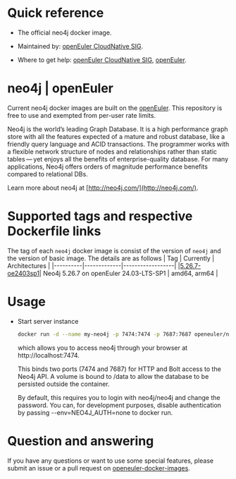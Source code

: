 # Quick reference

- The official neo4j docker image.

- Maintained by: [openEuler CloudNative SIG](https://gitee.com/openeuler/cloudnative).

- Where to get help: [openEuler CloudNative SIG](https://gitee.com/openeuler/cloudnative), [openEuler](https://gitee.com/openeuler/community).

# neo4j | openEuler
Current neo4j docker images are built on the [openEuler](https://repo.openeuler.org/). This repository is free to use and exempted from per-user rate limits.

Neo4j is the world’s leading Graph Database. It is a high performance graph store with all the features expected of a mature and robust database, like a friendly query language and ACID transactions. The programmer works with a flexible network structure of nodes and relationships rather than static tables — yet enjoys all the benefits of enterprise-quality database. For many applications, Neo4j offers orders of magnitude performance benefits compared to relational DBs.

Learn more about neo4j at [http://neo4j.com/](http://neo4j.com/).

# Supported tags and respective Dockerfile links
The tag of each `neo4j` docker image is consist of the version of `neo4j` and the version of basic image. The details are as follows
|    Tag   |  Currently  |   Architectures  |
|----------|-------------|------------------|
|[5.26.7-oe2403sp1](https://gitee.com/openeuler/openeuler-docker-images/blob/master/Database/neo4j/5.26.7/24.03-lts-sp1/Dockerfile)| Neo4j 5.26.7 on openEuler 24.03-LTS-SP1 | amd64, arm64 |

# Usage

- Start server instance

	```bash
	docker run -d --name my-neo4j -p 7474:7474 -p 7687:7687 openeuler/neo4j:latest
	```
	which allows you to access neo4j through your browser at http://localhost:7474⁠.

	This binds two ports (7474 and 7687) for HTTP and Bolt access to the Neo4j API. A volume is bound to /data to allow the database to be persisted outside the container.

	By default, this requires you to login with neo4j/neo4j and change the password. You can, for development purposes, disable authentication by passing --env=NEO4J_AUTH=none to docker run.
	
# Question and answering
If you have any questions or want to use some special features, please submit an issue or a pull request on [openeuler-docker-images](https://gitee.com/openeuler/openeuler-docker-images).